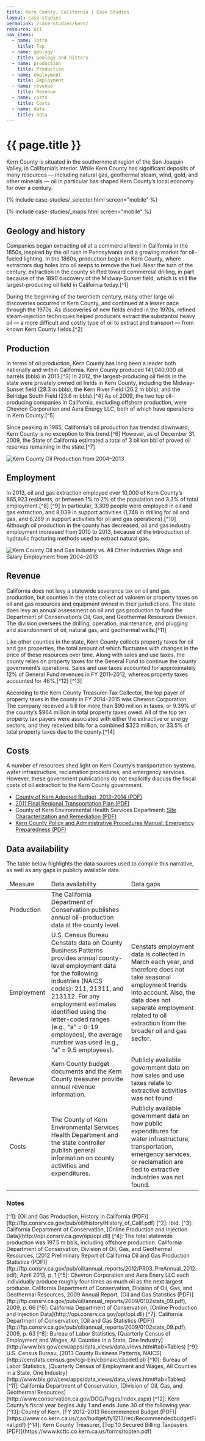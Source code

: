 ```yaml
---
title: Kern County, California | Case Studies
layout: case-studies
permalink: /case-studies/kern/
resource: oil
nav_items:
  - name: intro
    title: Top
  - name: geology
    title: Geology and history
  - name: production
    title: Production
  - name: employment
    title: Employment
  - name: revenue
    title: Revenue
  - name: costs
    title: Costs
  - name: data
    title: Data
---
```


<h1 class="h3"><a name="intro" class="case_studies_content-heading" data-nav-header="intro">{{ page.title }}</a></h1>

Kern County is situated in the southernmost region of the San Joaquin Valley, in California’s interior. While Kern County has significant deposits of many resources — including natural gas, geothermal steam, wind, gold, and other minerals — oil in particular has shaped Kern County’s local economy for over a century.

{% include case-studies/_selector.html screen="mobile" %}

{% include case-studies/_maps.html screen="mobile" %}

<h2 class="h3"><a name="geology" class="case_studies_content-heading" data-nav-header="geology">Geology and history</a></h2>

Companies began extracting oil at a commercial level in California in the 1850s, inspired by the oil rush in Pennsylvania and a growing market for oil-fueled lighting. In the 1860s, production began in Kern County, where extractors dug holes into oil seeps to remove the fuel. Near the turn of the century, extraction in the county shifted toward commercial drilling, in part because of the 1890 discovery of the Midway-Sunset field, which is still the largest-producing oil field in California today.[^1]

During the beginning of the twentieth century, many other large oil discoveries occurred in Kern County, and continued at a lesser pace through the 1970s. As discoveries of new fields ended in the 1970s, refined steam-injection techniques helped producers extract the substantial heavy oil — a more difficult and costly type of oil to extract and transport — from known Kern County fields.[^2]

<h2 class="h3"><a name="production" class="case_studies_content-heading" data-nav-header="production">Production</a></h2>

In terms of oil production, Kern County has long been a leader both nationally and within California. Kern County produced 141,040,000 <span class="term term-p" data-term="barrel" title="Click to define" tabindex="0">oil barrels<i class="icon-book"></i></span> (bbls) in 2013.[^3] In 2012, the largest-producing oil fields in the state were privately owned oil fields in Kern County, including the Midway-Sunset field (29.3 m bbls), the Kern River Field (26.2 m bbls), and the Belridge South Field (23.6 m bbls).[^4] As of 2009, the two top oil-producing companies in California, excluding offshore production, were Chevron Corporation and Aera Energy LLC, both of which have operations in Kern County.[^5]

Since peaking in 1985, California’s oil production has trended downward; Kern County is no exception to this trend.[^6] However, as of December 31, 2009, the State of California estimated a total of 3 billion bbl of proved oil reserves remaining in the state.[^7]

<img src="{{ site.baseurl }}/img/counties/ca-production.png" alt="Kern County Oil Production from 2004–2013" class="case_studies_content-graph">

<h2 class="h3"><a name="employment" class="case_studies_content-heading" data-nav-header="employment">Employment</a></h2>

In 2013, oil and gas extraction employed over 10,000 of Kern County’s 865,923 residents, or between 1% to 2% of the population and 3.3% of total employment.[^8] [^9] In particular, 3,309 people were employed in oil and gas extraction, and 8,039 in support activities (1,748 in drilling for oil and gas, and 6,289 in support activities for oil and gas operations).[^10] Although oil production in the county has decreased, oil and gas industry employment increased from 2010 to 2013, because of the introduction of <span class="term term-p" data-term="hydraulic fracturing" title="Click to define" tabindex="0">hydraulic fracturing<i class="icon-book"></i></span> methods used to extract natural gas.

<img src="{{ site.baseurl }}/img/counties/ca-wage.png" alt="Kern County Oil and Gas Industry vs. All Other Industries Wage and Salary Employment from 2004–2013" class="case_studies_content-graph">

<h2 class="h3"><a name="revenue" class="case_studies_content-heading" data-nav-header="revenue">Revenue</a></h2>

California does not levy a statewide severance tax on oil and gas production, but counties in the state collect ad valorem or property taxes on oil and gas resources and equipment owned in their jurisdictions. The state does levy an annual assessment on oil and gas production to fund the Department of Conservation’s Oil, Gas, and Geothermal Resources Division. The division oversees the drilling, operation, maintenance, and plugging and abandonment of oil, natural gas, and geothermal wells.[^11]

Like other counties in the state, Kern County collects property taxes for oil and gas properties, the total amount of which fluctuates with changes in the price of these resources over time. Along with sales and use taxes, the county relies on property taxes for the General Fund to continue the county government’s operations. Sales and use taxes accounted for approximately 12% of General Fund revenues in FY 2011–2012, whereas property taxes accounted for 46%.[^12] [^13]

According to the Kern County Treasurer-Tax Collector, the top payer of property taxes in the county in FY 2014–2015 was Chevron Corporation. The company received a bill for more than $90 million in taxes, or 9.39% of the county’s $964 million in total property taxes owed. All of the top ten property tax payers were associated with either the extractive or energy sectors, and they received bills for a combined $323 million, or 33.5% of total property taxes due to the county.[^14]

<h2 class="h3"><a name="costs" class="case_studies_content-heading" data-nav-header="costs">Costs</a></h2>

A number of resources shed light on Kern County’s transportation systems, water infrastructure, <span class="term term-p" data-term="reclamation" title="Click to define" tabindex="0">reclamation<i class="icon-book"></i></span> procedures, and emergency services. However, these government publications do not explicitly discuss the fiscal costs of oil extraction to the Kern County government.

<ul>
	<li><a href="http://www.co.kern.ca.us/cao/budget/fy1314/adopt/finalbudget.pdf">County of Kern Adopted Budget, 2013–2014 (PDF)</a></li>
	<li><a href="http://www.kerncog.org/images/docs/rtp/2011_RTP.pdf">2011 Final Regional Transportation Plan (PDF)</a></li>
	<li>County of Kern Environmental Health Services Department: <a href="http://psbweb.co.kern.ca.us/EH_Internet/pdfs/hazmat/hazmatHotTopic/SiteCharacterizationGuidelines.pdf">Site Characterization and Remediation (PDF)</a></li>
	<li><a href="http://www.co.kern.ca.us/CAO/policy/16.pdf">Kern County Policy and Administrative Procedures Manual: Emergency Preparedness (PDF)</a></li>
</ul>

<h2 class="h3"><a name="data" class="case_studies_content-heading" data-nav-header="data">Data availability</a></h2>

The table below highlights the data sources used to compile this narrative, as well as any gaps in publicly available data.

<table>
  <thead>
    <tr>
      <td>Measure</td>
      <td>Data availability</td>
      <td>Data gaps</td>
    </tr>
  </thead>
  <tbody>
    <tr>
      <td>Production</td>
      <td>The California Department of Conservation publishes annual oil-production data at the county level.</td>
      <td></td>
    </tr>
    <tr>
      <td>Employment</td>
      <td>U.S. Census Bureau Censtats data on County Business Patterns provides annual county-level employment data for the following industries (<span class="term term-p" data-term="north american industry classification system (naics)" title="Click to define" tabindex="0">NAICS<i class="icon-book"></i></span> codes): 211, 21311, and 213112. For any employment estimates identified using the letter-coded ranges (e.g., “a” = 0–19 employees), the average number was used (e.g., “a” = 9.5 employees).</td>
      <td>Censtats employment data is collected in March each year, and therefore does not take seasonal employment trends into account. Also, the data does not separate employment related to oil extraction from the broader oil and gas sector.</td>
    </tr>
    <tr>
      <td>Revenue</td>
      <td>Kern County budget documents and the Kern County treasurer provide annual revenue information.</td>
      <td>Publicly available government data on how sales and use taxes relate to extractive activities was not found.</td>
    </tr>
    <tr>
      <td>Costs</td>
      <td>The County of Kern Environmental Services Health Department and the state controller publish general information on county activities and expenditures.</td>
      <td>Publicly available government data on how public expenditures for water infrastructure, transportation, emergency services, or reclamation are tied to extractive industries was not found.</td>
    </tr>
  </tbody>
</table>

<h3 class="case_studies_content-heading">Notes</h3>
[^1]: [Oil and Gas Production, History in California (PDF)](ftp://ftp.consrv.ca.gov/pub/oil/history/History_of_Calif.pdf)
[^2]: Ibid.
[^3]: California Department of Conservation, [Online Production and Injection Data](http://opi.consrv.ca.gov/opi/opi.dll)
[^4]: The total statewide production was 197.5 m bbls, including offshore production. California Department of Conservation, Division of Oil, Gas, and Geothermal Resources, [2012 Preliminary Report of California Oil and Gas Production Statistics (PDF)](ftp://ftp.consrv.ca.gov/pub/oil/annual_reports/2012/PR03_PreAnnual_2012.pdf), April 2013, p. 1
[^5]: Chevron Corporation and Aera Enery LLC each individually produce roughly four times as much oil as the next largest producer. California Department of Conservation, Division of Oil, Gas, and Geothermal Resources, 2009 Annual Report, [Oil and Gas Statistics (PDF)](ftp://ftp.consrv.ca.gov/pub/oil/annual_reports/2009/0102stats_09.pdf), 2009, p. 66
[^6]: California Department of Conservation, [Online Production and Injection Data](http://opi.consrv.ca.gov/opi/opi.dll)
[^7]: California Department of Conservation, [Oil and Gas Statistics (PDF)](ftp://ftp.consrv.ca.gov/pub/oil/annual_reports/2009/0102stats_09.pdf), 2009, p. 63
[^8]: Bureau of Labor Statistics, [Quarterly Census of Employment and Wages, All Counties in a State, One Industry](http://www.bls.gov/cew/apps/data_views/data_views.htm#tab=Tables)
[^9]: U.S. Census Bureau, [2013 County Business Patterns, NAICS](http://censtats.census.gov/cgi-bin/cbpnaic/cbpdetl.pl)
[^10]: Bureau of Labor Statistics, [Quarterly Census of Employment and Wages, All Counties in a State, One Industry](http://www.bls.gov/cew/apps/data_views/data_views.htm#tab=Tables)
[^11]: California Department of Conservation, [Division of Oil, Gas, and Geothermal Resources](http://www.conservation.ca.gov/DOG/Pages/Index.aspx)
[^12]: Kern County’s fiscal year begins July 1 and ends June 30 of the following year.
[^13]: County of Kern, [FY 2012–2013 Recommended Budget (PDF)](https://www.co.kern.ca.us/cao/budget/fy1213/rec/RecommendedbudgetFinal.pdf)
[^14]: Kern County Treasurer, [Top 10 Secured Billing Taxpayers (PDF)](https://www.kcttc.co.kern.ca.us/forms/topten.pdf)
